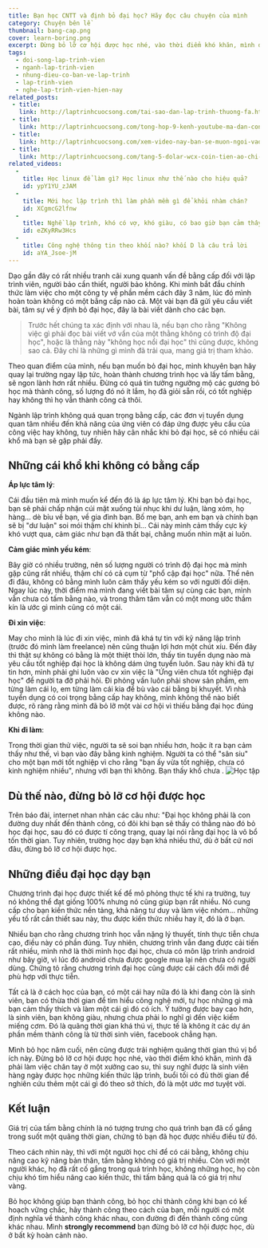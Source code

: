 ```yaml
---
title: Bạn học CNTT và định bỏ đại học? Hãy đọc câu chuyện của mình
category: Chuyện bên lề
thumbnail: bang-cap.png
cover: learn-boring.png
excerpt: Đừng bỏ lỡ cơ hội được học nhé, vào thời điểm khó khăn, mình đã phải làm việc chân tay ở một xưởng cao su, thì suy nghĩ được là sinh viên hàng ngày được học những kiến thức lập trình, buổi tối có đủ thời gian để nghiên cứu thêm một cái gì đó theo sở thích, đó là một ước mơ tuyệt vời.
tags:
  - doi-song-lap-trinh-vien
  - nganh-lap-trinh-vien
  - nhung-dieu-co-ban-ve-lap-trinh
  - lap-trinh-vien
  - nghe-lap-trinh-vien-hien-nay
related_posts:
 - title: 
   link: http://laptrinhcuocsong.com/tai-sao-dan-lap-trinh-thuong-fa.html
 - title: 
   link: http://laptrinhcuocsong.com/tong-hop-9-kenh-youtube-ma-dan-cong-nghe-nen-theo-doi.html
 - title: 
   link: http://laptrinhcuocsong.com/xem-video-nay-ban-se-muon-ngoi-vao-va-lap-trinh-ngay-lap-tuc.html
 - title: 
   link: http://laptrinhcuocsong.com/tang-5-dolar-wcx-coin-tien-ao-chi-dung-sau-bitcoin.html
related_videos:
  -
    title: Học linux để làm gì? Học linux như thế nào cho hiệu quả?
    id: ypY1YU_zJAM
  -
    title: Mới học lập trình thì làm phần mềm gì để khỏi nhàm chán?
    id: XCgmcG2lfnw
  -
    title: Nghề lập trình, khó có vợ, khó giàu, có bao giờ bạn cảm thấy chán nản
    id: eZKyRRw3Hcs
  -
    title: Công nghệ thông tin theo khối nào? khối D là câu trả lời
    id: aYA_Jsoe-jM
---
```


Dạo gần đây có rất nhiều tranh cãi xung quanh vấn đề bằng cấp đối với lập trình viên, người bảo cần thiết, người bảo không. Khi mình bắt đầu chính thức làm việc cho một công ty về phần mềm cách đây 3 năm, lúc đó mình hoàn toàn không có một bằng cấp nào cả. Một vài bạn đã gửi yêu cầu viết bài, tâm sự về ý định bỏ đại học, đây là bài viết dành cho các bạn.

> Trước hết chúng ta xác định với nhau là, nếu bạn cho rằng "Không việc gì phải đọc bài viết vớ vẩn của một thằng không có trình độ đại học", hoặc là thằng này "không học nổi đại học" thì cũng được, không sao cả. Đây chỉ là những gì mình đã trải qua, mang giá trị tham khảo.

Theo quan điểm của mình, nếu bạn muốn bỏ đại học, mình khuyên bạn hãy quay lại trường ngay lập tức, hoàn thành chương trình học và lấy tấm bằng, sẽ ngon lành hơn rất nhiều. Đừng có quá tin tưởng ngưỡng mộ các gương bỏ học mà thành công, số lượng đó nó ít lắm, họ đã giỏi sẵn rồi, có tốt nghiệp hay không thì họ vẫn thành công cả thôi.

Ngành lập trình không quá quan trọng bằng cấp, các đơn vị tuyển dụng quan tâm nhiều đến khả năng của ứng viên có đáp ứng được yêu cầu của công việc hay không, tuy nhiên hãy cân nhắc khi bỏ đại học, sẽ có nhiều cái khổ mà bạn sẽ gặp phải đấy.

## Những cái khổ khi không có bằng cấp

**Áp lực tâm lý**:

Cái đầu tiên mà mình muốn kể đến đó là áp lực tâm lý. Khi bạn bỏ đại học, bạn sẽ phải chấp nhận cúi mặt xuống tủi nhục khi dư luận, làng xóm, họ hàng... dè bỉu về bạn, về gia đình bạn. Bố mẹ bạn, anh em bạn và chính bạn sẽ bị "dư luận" soi mói thậm chí khinh bỉ... Cái này mình cảm thấy cực kỳ khó vượt qua, cảm giác như bạn đã thất bại, chẳng muốn nhìn mặt ai luôn.

**Cảm giác mình yếu kém**:

Bây giờ có nhiều trường, nên số lượng người có trình độ đại học mà mình gặp cũng rất nhiều, thậm chí có cả cụm từ "phổ cập đại học" nữa. Thế nên đi đâu, không có bằng mình luôn cảm thấy yếu kém so với người đối diện. Ngay lúc này, thời điểm mà mình đang viết bài tâm sự cùng các bạn, mình vẫn chưa có tấm bằng nào, và trong thâm tâm vẫn có một mong ước thầm kín là ước gì mình cũng có một cái.

**Đi xin việc**:

May cho mình là lúc đi xin việc, mình đã khá tự tin với kỹ năng lập trình (trước đó mình làm freelance) nên cũng thuận lợi hơn một chút xíu. Đến đây thì thật sự không có bằng là một thiệt thòi lớn, thấy tin tuyển dụng nào mà yêu cầu tốt nghiệp đại học là không dám ứng tuyển luôn. Sau này khi đã tự tin hơn, mình phải ghi luôn vào cv xin việc là "Ứng viên chưa tốt nghiệp đại học" để người ta đỡ phải hỏi. Đi phỏng vấn luôn phải show sản phẩm, em từng làm cái lọ, em từng làm cái kia để bù vào cái bằng bị khuyết. Vì nhà tuyển dụng có coi trọng bằng cấp hay không, mình không thể nào biết được, rõ ràng rằng mình đã bỏ lỡ một vài cơ hội vì thiếu bằng đại học đúng không nào.

**Khi đi làm**:

Trong thời gian thử việc, người ta sẽ soi bạn nhiều hơn, hoặc ít ra bạn cảm thấy như thế, vì bạn vào đây bằng kinh nghiệm. Người ta có thể "sân siu" cho một bạn mới tốt nghiệp vì cho rằng "bạn ấy vừa tốt nghiệp, chưa có kinh nghiệm nhiều", nhưng với bạn thì không. Bạn thấy khổ chưa
.
![Học tập](images/learn-boring.png)

## Dù thế nào, đừng bỏ lỡ cơ hội được học

Trên báo đài, internet nhan nhản các câu như: "Đại học không phải là con đường duy nhất đến thành công, có đôi khi bạn sẽ thấy có thằng nào đó bỏ học đại học, sau đó có được tí công trạng, quay lại nói rằng đại học là vô bổ tốn thời gian. Tuy nhiên, trường học dạy bạn khá nhiều thứ, dù ở bất cứ nơi đâu, đừng bỏ lỡ cơ hội được học.

## Những điều đại học dạy bạn

Chương trình đại học được thiết kế để mô phỏng thực tế khi ra trường, tuy nó không thể đạt giống 100% nhưng nó cũng giúp bạn rất nhiều. Nó cung cấp cho bạn kiến thức nền tảng, khả năng tư duy và làm việc nhóm... những yếu tố rất cần thiết sau này, thu được kiến thức nhiều hay ít, đó là ở bạn.

Nhiều bạn cho rằng chương trình học vẫn nặng lý thuyết, tính thực tiễn chưa cao, điều này có phần đúng. Tuy nhiên, chương trình vẫn đang được cải tiến rất nhiều, mình nhớ là thời mình học đại học, chưa có môn lập trình android như bây giờ, vì lúc đó android chưa được google mua lại nên chưa có người dùng. Chứng tỏ rằng chương trình đại học cũng được cải cách đổi mới để phù hợp với thực tiễn.

Tất cả là ở cách học của bạn, có một cái hay nữa đó là khi đang còn là sinh viên, bạn có thừa thời gian để tìm hiểu công nghệ mới, tự học những gì mà bạn cảm thấy thích và làm một cái gì đó có ích. Ý tưởng được bay cao hơn, là sinh viên, bạn không giàu, nhưng chưa phải lo nghĩ gì đến việc kiếm miếng cơm. Đó là quãng thời gian khá thú vị, thực tế là không ít các dự án phần mềm thành công là từ thời sinh viên, facebook chẳng hạn.

Mình bỏ học năm cuối, nên cũng được trải nghiệm quãng thời gian thú vị bổ ích này. Đừng bỏ lỡ cơ hội được học nhé, vào thời điểm khó khăn, mình đã phải làm việc chân tay ở một xưởng cao su, thì suy nghĩ được là sinh viên hàng ngày được học những kiến thức lập trình, buổi tối có đủ thời gian để nghiên cứu thêm một cái gì đó theo sở thích, đó là một ước mơ tuyệt vời.

## Kết luận

Giá trị của tấm bằng chính là nó tượng trưng cho quá trình bạn đã cố gắng trong suốt một quãng thời gian, chứng tỏ bạn đã học được nhiều điều từ đó.

Theo cách nhìn này, thì với một người học chỉ để có cái bằng, không chịu nâng cao kỹ năng bản thân, tấm bằng không có giá trị nhiều. Còn với một người khác, họ đã rất cố gắng trong quá trình học, không những học, họ còn chịu khó tìm hiểu nâng cao kiến thức, thì tấm bằng quả là có giá trị như vàng.

Bỏ học không giúp bạn thành công, bỏ học chỉ thành công khi bạn có kế hoạch vững chắc, hãy thành công theo cách của bạn, mỗi người có một định nghĩa về thành công khác nhau, con đường đi đến thành công cũng khác nhau. Mình **strongly recommend** bạn đừng bỏ lỡ cơ hội được học, dù ở bất kỳ hoàn cảnh nào.

